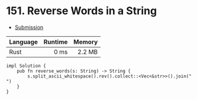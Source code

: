 # 151. Reverse Words in a String
- [Submission](https://leetcode.com/submissions/detail/1075242757/)

| Language | Runtime | Memory |
| :-       |       -:|      -:|
| Rust | 0 ms | 2.2 MB |
```
impl Solution {
    pub fn reverse_words(s: String) -> String {
        s.split_ascii_whitespace().rev().collect::<Vec<&str>>().join(" ")
    }
}
```
